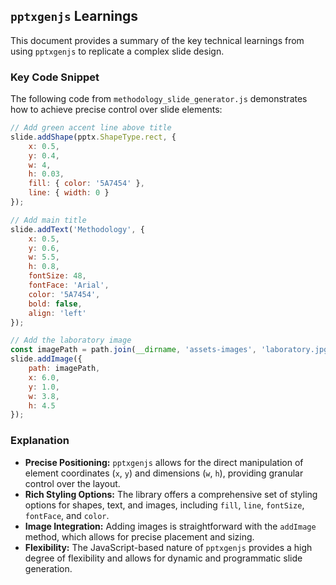 ## `pptxgenjs` Learnings

This document provides a summary of the key technical learnings from using `pptxgenjs` to replicate a complex slide design.

### Key Code Snippet

The following code from `methodology_slide_generator.js` demonstrates how to achieve precise control over slide elements:

```javascript
// Add green accent line above title
slide.addShape(pptx.ShapeType.rect, {
    x: 0.5,
    y: 0.4,
    w: 4,
    h: 0.03,
    fill: { color: '5A7454' },
    line: { width: 0 }
});

// Add main title
slide.addText('Methodology', {
    x: 0.5,
    y: 0.6,
    w: 5.5,
    h: 0.8,
    fontSize: 48,
    fontFace: 'Arial',
    color: '5A7454',
    bold: false,
    align: 'left'
});

// Add the laboratory image
const imagePath = path.join(__dirname, 'assets-images', 'laboratory.jpg');
slide.addImage({
    path: imagePath,
    x: 6.0,
    y: 1.0,
    w: 3.8,
    h: 4.5
});
```

### Explanation

*   **Precise Positioning:** `pptxgenjs` allows for the direct manipulation of element coordinates (`x`, `y`) and dimensions (`w`, `h`), providing granular control over the layout.
*   **Rich Styling Options:** The library offers a comprehensive set of styling options for shapes, text, and images, including `fill`, `line`, `fontSize`, `fontFace`, and `color`.
*   **Image Integration:** Adding images is straightforward with the `addImage` method, which allows for precise placement and sizing.
*   **Flexibility:** The JavaScript-based nature of `pptxgenjs` provides a high degree of flexibility and allows for dynamic and programmatic slide generation.